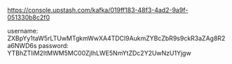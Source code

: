 https://console.upstash.com/kafka/019ff183-48f3-4ad2-9a9f-051330b8c2f0

username: ZXBpYy1taW5rLTUwMTgkmWwXA4TDCl9AukmZYBcZbR9s9ckR3aZAg8R2a6NWD6s
password: YTBhZTliM2ItMWM5MC00ZjlhLWE5NmYtZDc2Y2UwNzU1Yjgw